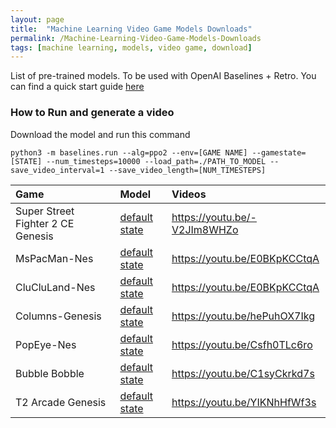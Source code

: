 ```yaml
---
layout: page
title:  "Machine Learning Video Game Models Downloads"
permalink: /Machine-Learning-Video-Game-Models-Downloads
tags: [machine learning, models, video game, download]
---
```



List of pre-trained models.
To be used with OpenAI Baselines + Retro. You can find a quick start guide [here](./2019/01/29/Setup-OpenAI-baselines-retro.html)

### How to Run and generate a video
Download the model and run this command
```shell
python3 -m baselines.run --alg=ppo2 --env=[GAME NAME] --gamestate=[STATE] --num_timesteps=10000 --load_path=./PATH_TO_MODEL --save_video_interval=1 --save_video_length=[NUM_TIMESTEPS]
```

| Game        	   | Model		        | Videos    |
|:-----------------|:-------------------|:----------|
| Super Street Fighter 2 CE Genesis | [default state](https://repo.videogames.ai/openai_retro/SFIISCEGenesis_CNN_500M)| https://youtu.be/-V2JIm8WHZo |
| MsPacMan-Nes | [default state](https://repo.videogames.ai/openai_retro/MsPacManNes_CNN_500M)| https://youtu.be/E0BKpKCCtqA |
| CluCluLand-Nes | [default state](https://repo.videogames.ai/openai_retro/CluCluLandNes_CNN_500M)| https://youtu.be/E0BKpKCCtqA |
| Columns-Genesis | [default state](https://repo.videogames.ai/openai_retro/ColumnsGenesis_CNN_500M) | https://youtu.be/hePuhOX7Ikg |
| PopEye-Nes | [default state](https://repo.videogames.ai/openai_retro/PopEyeNes_CNN_8000M) | https://youtu.be/Csfh0TLc6ro |
| Bubble Bobble | [default state](https://repo.videogames.ai/openai_retro/BobbleBubbleNes_CNN_500M) | https://youtu.be/C1syCkrkd7s |
| T2 Arcade Genesis | [default state](https://repo.videogames.ai/openai_retro/T2ArcadeGenesis_CNN_8000M) | https://youtu.be/YIKNhHfWf3s |

